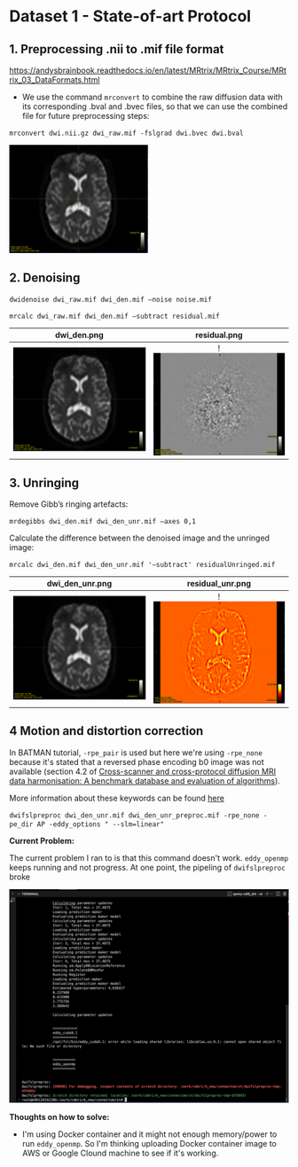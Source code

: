 # Dataset 1 - State-of-art Protocol

## 1. Preprocessing .nii to .mif file format 

https://andysbrainbook.readthedocs.io/en/latest/MRtrix/MRtrix_Course/MRtrix_03_DataFormats.html

- We use the command ``mrconvert`` to combine the raw diffusion data with its corresponding .bval and .bvec files, so that we can use the combined file for future preprocessing steps:

```console
mrconvert dwi.nii.gz dwi_raw.mif -fslgrad dwi.bvec dwi.bval
```

<img src="img/dwi_raw.png" width="250">

## 2. Denoising
```console
dwidenoise dwi_raw.mif dwi_den.mif –noise noise.mif
```

```console
mrcalc dwi_raw.mif dwi_den.mif –subtract residual.mif
```

dwi_den.png            |  residual.png
:---------------------:|:-------------------------:
![](img/dwi_den.png)  |  !![](img/residual.png)

## 3. Unringing
Remove Gibb’s ringing artefacts:
```console
mrdegibbs dwi_den.mif dwi_den_unr.mif –axes 0,1
```

Calculate the difference between the denoised image and the unringed image:
```console
mrcalc dwi_den.mif dwi_den_unr.mif '–subtract' residualUnringed.mif
```

dwi_den_unr.png           |  residual_unr.png
:------------------------:|:-------------------------:
![](img/dwi_den_unr.png)  |  !![](img/residual_unr.png)

## 4 Motion and distortion correction

In BATMAN tutorial, ``-rpe_pair`` is used but here we're using ``-rpe_none`` because it's stated that a reversed phase encoding b0 image was not available (section 4.2 of [Cross-scanner and cross-protocol diffusion MRI data harmonisation: A benchmark database and evaluation of algorithms](https://www.sciencedirect.com/science/article/pii/S1053811919300837)). 

More information about these keywords can be found [here](https://mrtrix.readthedocs.io/en/3.0_rc1/reference/scripts/dwipreproc.html)

```console
dwifslpreproc dwi_den_unr.mif dwi_den_unr_preproc.mif -rpe_none -pe_dir AP -eddy_options " --slm=linear"
```

**Current Problem:** 

The current problem I ran to is that this command doesn't work. ``eddy_openmp`` keeps running and not progress. At one point, the pipeling of ``dwifslpreproc`` broke

![](img/problem.png)

**Thoughts on how to solve:** 
- I'm using Docker container and it might not enough memory/power to run ``eddy_openmp``. So I'm thinking uploading Docker container image to AWS or Google Clound machine to see if it's working.